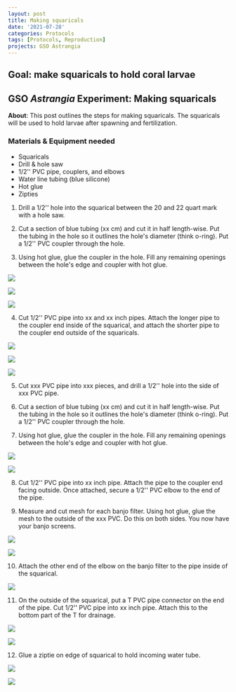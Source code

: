 ```yaml
---
layout: post
title: Making squaricals 
date: '2021-07-28'
categories: Protocols
tags: [Protocols, Reproduction]
projects: GSO Astrangia 
---
```


## Goal: make squaricals to hold coral larvae

## GSO *Astrangia* Experiment: Making squaricals

**About**: This post outlines the steps for making squaricals. The squaricals will be used to hold larvae after spawning and fertilization. 

### Materials & Equipment needed 
- Squaricals 
- Drill & hole saw 
- 1/2'' PVC pipe, couplers, and elbows 
- Water line tubing (blue silicone)
- Hot glue
- Zipties
 

1. Drill a 1/2'' hole into the squarical between the 20 and 22 quart mark with a hole saw. 
2. Cut a section of blue tubing (xx cm) and cut it in half length-wise. Put the tubing in the hole so it outlines the hole's diameter (think o-ring). Put a 1/2'' PVC coupler through the hole. 

3. Using hot glue, glue the coupler in the hole. Fill any remaining openings between the hole's edge and coupler with hot glue.

![](https://raw.githubusercontent.com/JillAshey/JillAshey_Putnam_Lab_Notebook/master/images/squarical1.png)

![](https://raw.githubusercontent.com/JillAshey/JillAshey_Putnam_Lab_Notebook/master/images/squarical2.png)

![](https://raw.githubusercontent.com/JillAshey/JillAshey_Putnam_Lab_Notebook/master/images/squarical3.png)



4. Cut 1/2'' PVC pipe into xx and xx inch pipes. Attach the longer pipe to the coupler end inside of the squarical, and attach the shorter pipe to the coupler end outside of the squaricals. 

![](https://raw.githubusercontent.com/JillAshey/JillAshey_Putnam_Lab_Notebook/master/images/squarical4.png)

![](https://raw.githubusercontent.com/JillAshey/JillAshey_Putnam_Lab_Notebook/master/images/squarical5.png)

![](https://raw.githubusercontent.com/JillAshey/JillAshey_Putnam_Lab_Notebook/master/images/squarical6.png)

5. Cut xxx PVC pipe into xxx pieces, and drill a 1/2'' hole into the side of xxx PVC pipe. 

6. Cut a section of blue tubing (xx cm) and cut it in half length-wise. Put the tubing in the hole so it outlines the hole's diameter (think o-ring). Put a 1/2'' PVC coupler through the hole. 

7. Using hot glue, glue the coupler in the hole. Fill any remaining openings between the hole's edge and coupler with hot glue.

![](https://raw.githubusercontent.com/JillAshey/JillAshey_Putnam_Lab_Notebook/master/images/banjo1.png)

![](https://raw.githubusercontent.com/JillAshey/JillAshey_Putnam_Lab_Notebook/master/images/banjo2.png)

8. Cut 1/2'' PVC pipe into xx inch pipe. Attach the pipe to the coupler end facing outside. Once attached, secure a 1/2'' PVC elbow to the end of the pipe. 

9. Measure and cut mesh for each banjo filter. Using hot glue, glue the mesh to the outside of the xxx PVC. Do this on both sides. You now have your banjo screens.

![](https://raw.githubusercontent.com/JillAshey/JillAshey_Putnam_Lab_Notebook/master/images/banjo3.png)

![](https://raw.githubusercontent.com/JillAshey/JillAshey_Putnam_Lab_Notebook/master/images/banjo4.png)

10. Attach the other end of the elbow on the banjo filter to the pipe inside of the squarical. 

![](https://github.com/JillAshey/JillAshey_Putnam_Lab_Notebook/blob/master/images/squarical7.png?raw=true)

11. On the outside of the squarical, put a T PVC pipe connector on the end of the pipe. Cut 1/2'' PVC pipe into xx inch pipe. Attach this to the bottom part of the T for drainage.

![](https://raw.githubusercontent.com/JillAshey/JillAshey_Putnam_Lab_Notebook/master/images/squarical8.png)

![](https://github.com/JillAshey/JillAshey_Putnam_Lab_Notebook/blob/master/images/squarical9.png?raw=true)

12. Glue a ziptie on edge of squarical to hold incoming water tube. 

![](https://github.com/JillAshey/JillAshey_Putnam_Lab_Notebook/blob/master/images/squarical10.png?raw=true)

![](https://github.com/JillAshey/JillAshey_Putnam_Lab_Notebook/blob/master/images/squarical11.png?raw=true)